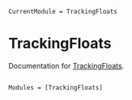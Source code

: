 ```@meta
CurrentModule = TrackingFloats
```

# TrackingFloats

Documentation for [TrackingFloats](https://github.com/Zheng-JIA/TrackingFloats.jl).

```@index
```

```@autodocs
Modules = [TrackingFloats]
```
